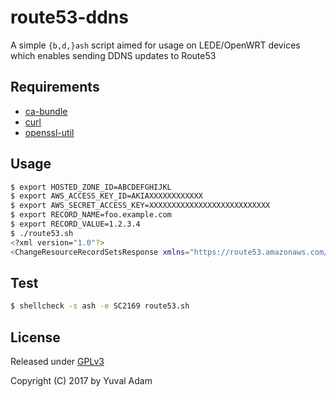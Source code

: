 # route53-ddns

A simple `{b,d,}ash` script aimed for usage on LEDE/OpenWRT devices which enables sending DDNS updates to Route53

## Requirements

 - [ca-bundle](https://lede-project.org/packages/pkgdata/ca-bundle)
 - [curl](https://lede-project.org/packages/pkgdata/curl)
 - [openssl-util](https://lede-project.org/packages/pkgdata/openssl-util)

## Usage

```bash
$ export HOSTED_ZONE_ID=ABCDEFGHIJKL
$ export AWS_ACCESS_KEY_ID=AKIAXXXXXXXXXXXX
$ export AWS_SECRET_ACCESS_KEY=XXXXXXXXXXXXXXXXXXXXXXXXXXX
$ export RECORD_NAME=foo.example.com
$ export RECORD_VALUE=1.2.3.4
$ ./route53.sh
<?xml version="1.0"?>
<ChangeResourceRecordSetsResponse xmlns="https://route53.amazonaws.com/doc/2013-04-01/"><ChangeInfo><Id>/change/C1R7XXXXXXXX</Id><Status>PENDING</Status><SubmittedAt>2017-09-15T14:03:18.167Z</SubmittedAt></ChangeInfo></ChangeResourceRecordSetsResponse>
```

## Test

```bash
$ shellcheck -s ash -e SC2169 route53.sh
```

## License

Released under [GPLv3](LICENSE)

Copyright (C) 2017 by Yuval Adam
